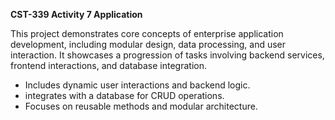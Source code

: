 **CST-339 Activity 7 Application**

This project demonstrates core concepts of enterprise application development, including modular design, data processing, and user interaction. It showcases a progression of tasks involving backend services, frontend interactions, and database integration.

* Includes dynamic user interactions and backend logic.
* integrates with a database for CRUD operations.
* Focuses on reusable methods and modular architecture.
